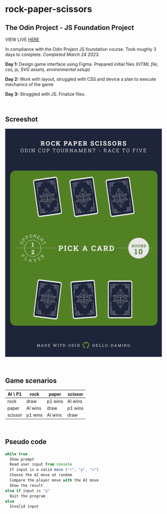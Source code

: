 # rock-paper-scissors

## The Odin Project - JS Foundation Project

VIEW LIVE [HERE](https://hello-damiro.github.io/rock-paper-scissors)

In compliance with the Odin Project JS foundation course. Took roughly 3 days to complete. _Completed March 24 2023._

__Day 1:__ Design game interface using Figma. Prepared initial files _(HTML file, css, js, SVG assets, environmental setup)_

__Day 2:__ Work with layout, struggled with CSS and device a plan to execute mechanics of the game

__Day 3:__ Struggled with JS. Finalize files.

</br>

## Screeshot

![rock paper scissor]( https://github.com/hello-damiro/rock-paper-scissors/blob/main/assets/screenshot.png)

</br>

## Game scenarios

 | AI \ P1 | rock    | paper   | scissor
 | ------- | ------- | ------- | -------
 | rock    | draw    | p1 wins | AI wins
 | paper   | AI wins | draw    | p1 wins
 | scissor | p1 wins | AI wins | draw

</br>

## Pseudo code

```javascript
while true
  Show prompt
  Read user input from console
  If input is a valid move ("r", "p", "s")
  Choose the AI move at random
  Compare the player move with the AI move
  Show the result
else if input is "q"
  Quit the program
else
  Invalid input
```
